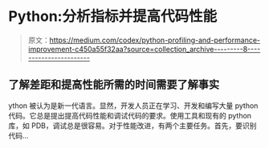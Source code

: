 # Python:分析指标并提高代码性能

> 原文：<https://medium.com/codex/python-profiling-and-performance-improvement-c450a55f32aa?source=collection_archive---------8----------------------->

## 了解差距和提高性能所需的时间需要了解事实

ython 被认为是新一代语言。显然，开发人员正在学习、开发和编写大量 python 代码。它总是提出提高代码性能和调试代码的要求。使用工具和现有的 python 库，如 PDB，调试总是很容易。对于性能改进，有两个主要任务。首先，要识别代码…